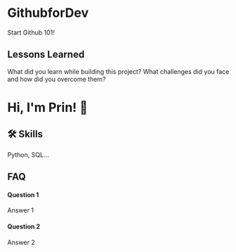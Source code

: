 # GithubforDev
Start Github 101!

## Lessons Learned

What did you learn while building this project? What challenges did you face and how did you overcome them?
# Hi, I'm Prin! 👋

## 🛠 Skills
Python, SQL...

## FAQ

#### Question 1

Answer 1

#### Question 2

Answer 2
